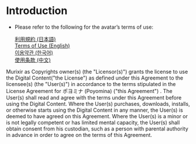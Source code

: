 # Introduction
- Please refer to the following for the avatar’s terms of use:<br>
  
  <a href="../License/20250908110914vn3license_ja.pdf" target="_blank">利用規約 (日本語)</a><br>
  <a href="../License/20250908110914vn3license_en.pdf" target="_blank">Terms of Use (English)</a><br>
  <a href="../License/20250908110914vn3license_ko.pdf" target="_blank">이용약관 (한국어)</a><br>
  <a href="../License/20250908110914vn3license_zh.pdf" target="_blank">使用条款 (中文)</a><br>
  
  

Murixir as Copyrights owner(s) (the "Licensor(s)") grants the license to use the Digital Content("the License") as defined under this Agreement to the licensee(s) (the "User(s)") in accordance to the terms stipulated in the License Agreement for ポヨミナ (Poyomina) ("this Agreement") . The User(s) shall read and agree with the terms under this Agreement before using the Digital Content. Where the User(s) purchases, downloads, installs, or otherwise starts using the Digital Content in any manner, the User(s) is deemed to have agreed on this Agreement. Where the User(s) is a minor or is not legally competent or has limited mental capacity, the User(s) shall obtain consent from his custodian, such as a person with parental authority in advance in order to agree on the terms of this Agreement.

  